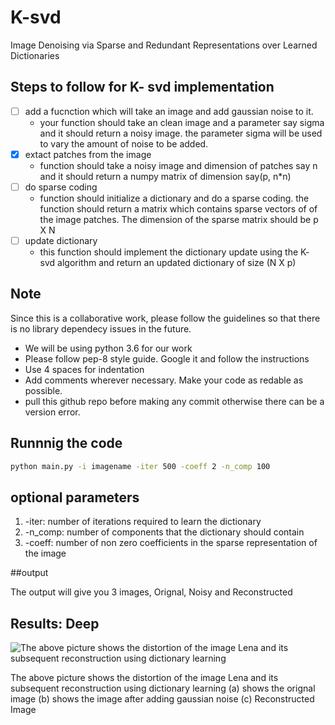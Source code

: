# K-svd
Image Denoising via Sparse and Redundant Representations over Learned Dictionaries


## Steps to follow for K- svd implementation
- [ ] add a fucnction which will take an image and add gaussian noise to it.
	* your function should take an clean image and a parameter say sigma and it should return a noisy image. the parameter sigma 
	will be used to vary the amount of noise to be added.
- [x] extact patches from the image
	* function should take a noisy image and dimension of patches say n and it should return a numpy matrix of dimension say(p, n*n)
- [ ] do sparse coding
	* function should initialize a dictionary and do a sparse coding. the function should return a matrix which contains sparse vectors of of the image patches. The dimension of the sparse matrix should be p X N
- [ ] update dictionary
	* this function should implement the dictionary update using the K- svd algorithm and return an updated dictionary of size 
	(N X p)

## Note 
Since this is a collaborative work, please follow the guidelines so that there is no library dependecy issues in the future.
 
* We will be using python 3.6 for our work
* Please follow pep-8 style guide. Google it and follow the instructions
* Use 4 spaces for indentation
* Add comments wherever necessary. Make your code as redable as possible.
* pull this github repo before making any commit otherwise there can be a version error.

## Runnnig the code
``` bash
python main.py -i imagename -iter 500 -coeff 2 -n_comp 100
```
## optional parameters

1. -iter: number of iterations required to learn the dictionary
2. -n_comp: number of components that the dictionary should contain
3. -coeff: number of non zero coefficients in the sparse representation of the image

##output

The output will give you 3 images, Orignal, Noisy and Reconstructed

## Results: Deep

![The above picture shows the distortion of the image Lena and its subsequent reconstruction using dictionary learning](Images/denoising.png)

The above picture shows the distortion of the image Lena and its subsequent reconstruction using dictionary learning
(a) shows the orignal image (b) shows the image after adding gaussian noise (c) Reconstructed Image



